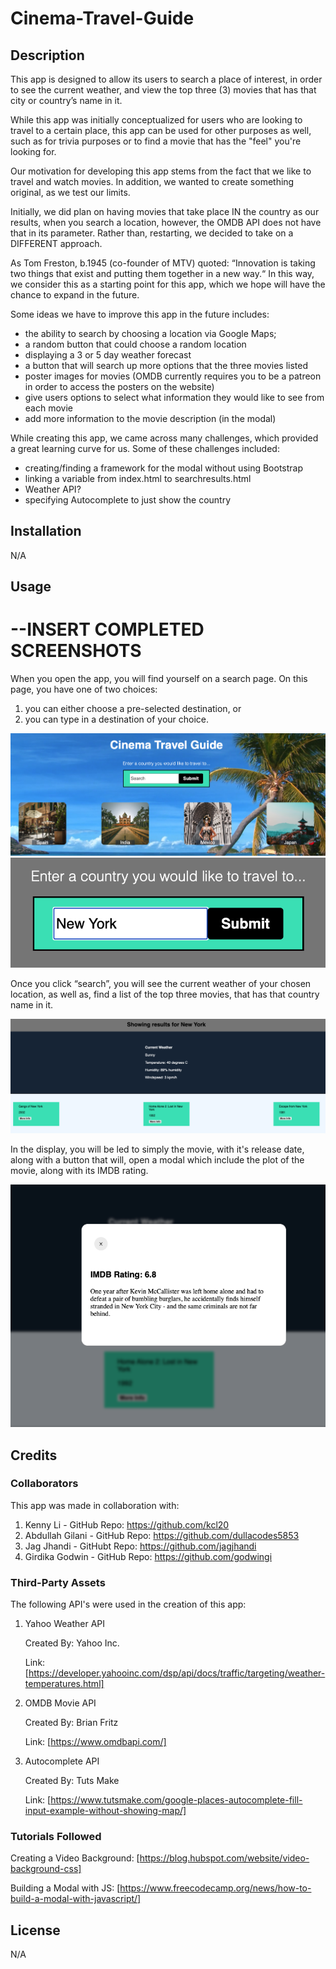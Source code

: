 # Cinema-Travel-Guide

## Description

This app is designed to allow its users to search a place of interest, in order to see the current weather, and view the top three (3) movies that has that city or country’s name in it. 

While this app was initially conceptualized for users who are looking to travel to a certain place, this app can be used for other purposes as well, such as for trivia purposes or to find a movie that has the "feel" you're looking for.

Our motivation for developing this app stems from the fact that we like to travel and watch movies. In addition, we wanted to create something original, as we test our limits. 

Initially, we did plan on having movies that take place IN the country as our results, when you search a location, however, the OMDB API does not have that in its parameter. Rather than, restarting, we decided to take on a DIFFERENT approach. 

As Tom Freston, b.1945 (co-founder of MTV) quoted: “Innovation is taking two things that exist and putting them together in a new way.“ In this way, we consider this as a starting point for this app, which we hope will have the chance to expand in the future. 

Some ideas we have to improve this app in the future includes: 
- the ability to search by choosing a location via Google Maps;
- a random button that could choose a random location
- displaying a 3 or 5 day weather forecast
- a button that will search up more options that the three movies listed
- poster images for movies (OMDB currently requires you to be a patreon in order to access the posters on the website)
- give users options to select what information they would like to see from each movie
- add more information to the movie description (in the modal)

While creating this app, we came across many challenges, which provided a great learning curve for us. Some of these challenges included:
- creating/finding a framework for the modal without using Bootstrap
- linking a variable from index.html to searchresults.html
- Weather API?
- specifying Autocomplete to just show the country

## Installation

N/A

## Usage

# --INSERT COMPLETED SCREENSHOTS

When you open the app, you will find yourself on a search page. On this page, you have one of two choices:
1) you can either choose a pre-selected destination, or 
2) you can type in a destination of your choice. 

![Screenshot](assets/images/homepage.png)
![Screenshot](assets/images/search-bar.png)

Once you click “search”, you will see the current weather of your chosen location, as well as, find a list of the top three movies, that has that country name in it. 

![Screenshot](assets/images/searchresults-page.png)

In the display, you will be led to simply the movie, with it's release date, along with a button that will, open a modal which include the plot of the movie, along with its IMDB rating. 

![Screenshot](assets/images/modal-example.png)

## Credits

### Collaborators
This app was made in collaboration with:

1. Kenny Li - GitHub Repo: https://github.com/kcl20
2. Abdullah Gilani - GitHub Repo: https://github.com/dullacodes5853
3. Jag Jhandi - GitHubt Repo: https://github.com/jagjhandi
4. Girdika Godwin - GitHub Repo: https://github.com/godwingi

### Third-Party Assets
The following API's were used in the creation of this app:

1. Yahoo Weather API
    
    Created By: Yahoo Inc.
    
    Link: [https://developer.yahooinc.com/dsp/api/docs/traffic/targeting/weather-temperatures.html]

2. OMDB Movie API
    
    Created By: Brian Fritz
    
    Link: [https://www.omdbapi.com/]

3. Autocomplete API
    
    Created By: Tuts Make
    
    Link: [https://www.tutsmake.com/google-places-autocomplete-fill-input-example-without-showing-map/]

### Tutorials Followed
Creating a Video Background: [https://blog.hubspot.com/website/video-background-css]

Building a Modal with JS: [https://www.freecodecamp.org/news/how-to-build-a-modal-with-javascript/]

## License

N/A